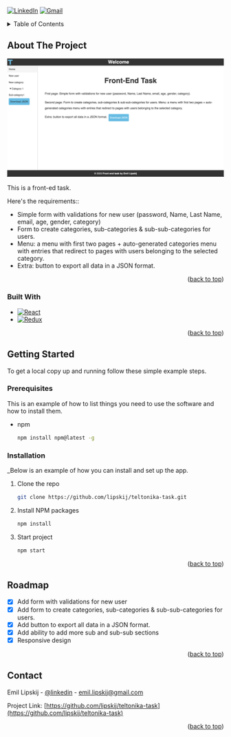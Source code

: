 <a name="readme-top"></a>

[![LinkedIn][linkedin-shield]][linkedin-url]
[![Gmail][gmail-shield]][gmail-url]


<!-- TABLE OF CONTENTS -->
<details>
  <summary>Table of Contents</summary>
  <ol>
    <li>
      <a href="#about-the-project">About The Project</a>
      <ul>
        <li><a href="#built-with">Built With</a></li>
      </ul>
    </li>
    <li>
      <a href="#getting-started">Getting Started</a>
      <ul>
        <li><a href="#prerequisites">Prerequisites</a></li>
        <li><a href="#installation">Installation</a></li>
      </ul>
    </li>
    <li><a href="#contact">Contact</a></li>
  </ol>
</details>



<!-- ABOUT THE PROJECT -->
## About The Project

[![Product Name Screen Shot][product-app-screenshot]](https://example.com)

This is a front-ed task.

Here's the requirements::
* Simple form with validations for new user (password, Name, Last Name, email, age,
gender, category)
* Form to create categories, sub-categories & sub-sub-categories for users.
* Menu: a menu with first two pages + auto-generated categories menu with entries that redirect to
pages with users belonging to the selected category.
* Extra: button to export all data in a JSON format.


<p align="right">(<a href="#readme-top">back to top</a>)</p>



### Built With

* [![React][React.js]][React-url]
* [![Redux][Redux.js]][Redux-url]

<p align="right">(<a href="#readme-top">back to top</a>)</p>



<!-- GETTING STARTED -->
## Getting Started

To get a local copy up and running follow these simple example steps.

### Prerequisites

This is an example of how to list things you need to use the software and how to install them.
* npm
  ```sh
  npm install npm@latest -g
  ```

### Installation

_Below is an example of how you can install and set up the app.

1. Clone the repo
   ```sh
   git clone https://github.com/lipskij/teltonika-task.git
   ```
2. Install NPM packages
   ```sh
   npm install
   ```
3. Start project
   ```sh
   npm start
   ```

<p align="right">(<a href="#readme-top">back to top</a>)</p>


<!-- ROADMAP -->
## Roadmap

- [x] Add form with validations for new user
- [x] Add form to create categories, sub-categories & sub-sub-categories for users.
- [x] Add button to export all data in a JSON format.
- [x] Add ability to add more sub and sub-sub sections
- [x] Responsive design

<p align="right">(<a href="#readme-top">back to top</a>)</p>



<!-- CONTACT -->
## Contact

Emil Lipskij - [@linkedin](https://www.linkedin.com/in/emil-lipskij-6920831b2/) - emil.lipskij@gmail.com

Project Link: [https://github.com/lipskij/teltonika-task](https://github.com/lipskij/teltonika-task)

<p align="right">(<a href="#readme-top">back to top</a>)</p>



<!-- MARKDOWN LINKS & IMAGES -->
<!-- https://www.markdownguide.org/basic-syntax/#reference-style-links -->
[linkedin-shield]: https://img.shields.io/badge/-LinkedIn-black.svg?style=for-the-badge&logo=linkedin&colorB=555
[linkedin-url]: https://www.linkedin.com/in/emil-lipskij-6920831b2/
[gmail-shield]: https://img.shields.io/badge/Gmail-D14836?style=for-the-badge&logo=gmail&logoColor=white
[gmail-url]: emil.lipskij@gmail.com
[product-app-screenshot]: ./src/images/app-screenshot.png
[React.js]: https://img.shields.io/badge/React-20232A?style=for-the-badge&logo=react&logoColor=61DAFB
[React-url]: https://reactjs.org/
[Redux.js]: https://img.shields.io/badge/Redux-593D88?style=for-the-badge&logo=redux&logoColor=white
[Redux-url]: https://redux.js.org/ 